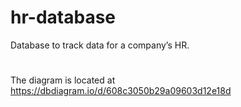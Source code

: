 # hr-database
 Database to track data for a company’s HR. 
#
The diagram is located at https://dbdiagram.io/d/608c3050b29a09603d12e18d
